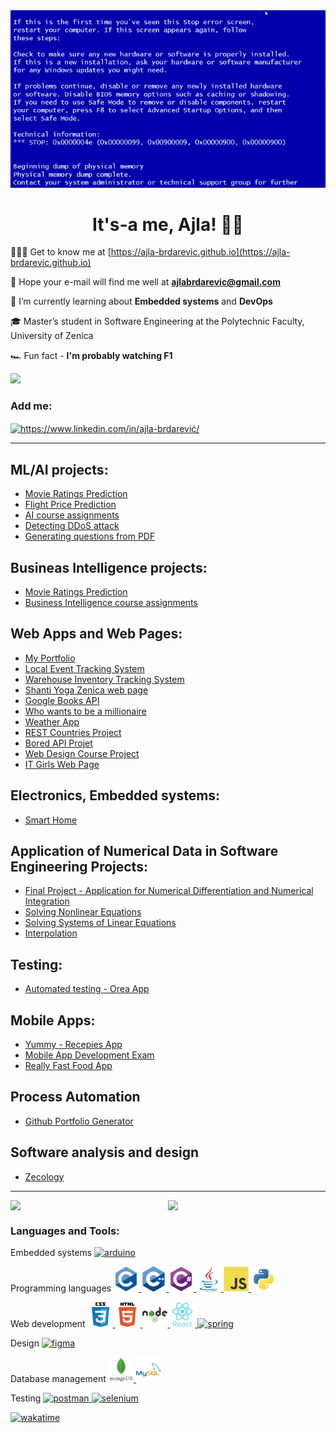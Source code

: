 <div align="center">
  <img src="https://github.com/ajla-brdarevic/ajla-brdarevic/blob/main/giphy.gif">
</div>

<div align="center">
  <h1>It's-a me, Ajla! 🐱‍💻</h1>
</div>

👩🏼‍💻 Get to know me at [https://ajla-brdarevic.github.io](https://ajla-brdarevic.github.io)

💬 Hope your e-mail will find me well at **ajlabrdarevic@gmail.com**

🤖 I’m currently learning about **Embedded systems** and **DevOps**

🎓 Master’s student in Software Engineering at the Polytechnic Faculty, University of Zenica

🏎️ Fun fact - **I'm probably watching F1**

![](https://komarev.com/ghpvc/?username=ajla-brdarevic&color=ff69b4)

<h3 align="left">Add me:</h3>
<p align="left">
<a href="https://www.linkedin.com/in/ajla-brdarević/" target="blank"><img align="center" src="https://raw.githubusercontent.com/rahuldkjain/github-profile-readme-generator/master/src/images/icons/Social/linked-in-alt.svg" alt="https://www.linkedin.com/in/ajla-brdarević/" height="30" width="40" /></a>
</p>

---
## ML/AI projects:
- [Movie Ratings Prediction](https://github.com/ajla-brdarevic/Projekat_PI_predvidjanje_ocjena_filma)
- [Flight Price Prediction](https://github.com/ajla-brdarevic/Predvidjanje-Cijena-Avio-Karata)
- [AI course assignments](https://github.com/ajla-brdarevic/zadace-iz-vjestcke-inteligencije)
- [Detecting DDoS attack](https://github.com/ajla-brdarevic/ddos_attack)
- [Generating questions from PDF](https://github.com/ajla-brdarevic/pdf_question_generator)

## Busineas Intelligence projects:
- [Movie Ratings Prediction](https://github.com/ajla-brdarevic/Projekat_PI_predvidjanje_ocjena_filma)
- [Business Intelligence course assignments](https://github.com/ajla-brdarevic/Poslovna-inteligencija)

## Web Apps and Web Pages:
- [My Portfolio](https://github.com/ajla-brdarevic/ajla-brdarevic.github.io)
- [Local Event Tracking System](https://github.com/ajla-brdarevic/dogadjaji_219)
- [Warehouse Inventory Tracking System](https://github.com/ajla-brdarevic/webzalihe_219)
- [Shanti Yoga Zenica web page](https://github.com/ajla-brdarevic/Shanti-yoga-zenica)
- [Google Books API](https://github.com/ajla-brdarevic/googlebooks)
- [Who wants to be a millionaire](https://github.com/ajla-brdarevic/who-wants-to-be-a-millionaire)
- [Weather App](https://github.com/ajla-brdarevic/weather-app)
- [REST Countries Project](https://github.com/ajla-brdarevic/restcountries)
- [Bored API Projet](https://github.com/ajla-brdarevic/bored-api)
- [Web Design Course Project](https://github.com/ajla-brdarevic/219_AJLA_BRDAREVIC_WEB_DIZAJN_SEMINARSKI_RAD)
- [IT Girls Web Page](https://github.com/ajla-brdarevic/IT-Girls-web-page)

## Electronics, Embedded systems:
- [Smart Home](https://github.com/ajla-brdarevic/Smart-Home)

## Application of Numerical Data in Software Engineering Projects:
- [Final Project - Application for Numerical Differentiation and Numerical Integration](https://github.com/ajla-brdarevic/numericke_aplikacija)
- [Solving Nonlinear Equations](https://github.com/ajla-brdarevic/Prva-zadaca-iz-PNMuSI-Ajla-Brdarevic)
- [Solving Systems of Linear Equations](https://github.com/ajla-brdarevic/Druga-zadaca-iz-PNMuSI-Ajla-Brdarevic)
- [Interpolation](https://github.com/ajla-brdarevic/Treca-zadaca-iz-PNMuSI-Ajla-Brdarevic/blob/master/Treca%20zadaca%20iz%20PNMuSI/main.cpp)

## Testing:
- [Automated testing - Orea App](https://github.com/ajla-brdarevic/Automatizacija-testnih-slucajeva---KKS)
  
## Mobile Apps:
- [Yummy - Recepies App](https://github.com/ajla-brdarevic/Yummy-RMA)
- [Mobile App Development Exam](https://github.com/ajla-brdarevic/ASAOsiguranje_ispit)
- [Really Fast Food App](https://github.com/ajla-brdarevic/ReallyFastFoodApp)
  
## Process Automation
- [Github Portfolio Generator](https://github.com/ajla-brdarevic/GitHub-Portfolio-Generator)

## Software analysis and design
- [Zecology](https://github.com/ajla-brdarevic/ZEcology)
---
  
<div align="center">
  <div style="display: flex;">
    <img src="https://github-readme-stats.vercel.app/api?username=ajla-brdarevic&show_icons=true&theme=material-palenight&rank_icon=github" width="400" />
    <img src="https://github-readme-stats.vercel.app/api/top-langs/?username=ajla-brdarevic&layout=compact&theme=material-palenight&card_width=400" width="400" />
  </div>
</div>

<h3 align="left">Languages and Tools:</h3>
<p align="left">Embedded systems <a href="https://www.arduino.cc/" target="_blank" rel="noreferrer"> <img src="https://cdn.worldvectorlogo.com/logos/arduino-1.svg" alt="arduino" width="40" height="40"/></a></p>
<p align="left">Programming languages <a href="https://www.cprogramming.com/" target="_blank" rel="noreferrer"> <img src="https://raw.githubusercontent.com/devicons/devicon/master/icons/c/c-original.svg" alt="c" width="40" height="40"/> </a> 
<a href="https://www.w3schools.com/cpp/" target="_blank" rel="noreferrer"> <img src="https://raw.githubusercontent.com/devicons/devicon/master/icons/cplusplus/cplusplus-original.svg" alt="cplusplus" width="40" height="40"/> </a> 
<a href="https://www.w3schools.com/cs/" target="_blank" rel="noreferrer"> <img src="https://raw.githubusercontent.com/devicons/devicon/master/icons/csharp/csharp-original.svg" alt="csharp" width="40" height="40"/> </a> 
<a href="https://www.java.com" target="_blank" rel="noreferrer"> <img src="https://raw.githubusercontent.com/devicons/devicon/master/icons/java/java-original.svg" alt="java" width="40" height="40"/> </a> 
<a href="https://developer.mozilla.org/en-US/docs/Web/JavaScript" target="_blank" rel="noreferrer"> <img src="https://raw.githubusercontent.com/devicons/devicon/master/icons/javascript/javascript-original.svg" alt="javascript" width="40" height="40"/> </a> 
<a href="https://www.python.org" target="_blank" rel="noreferrer"> <img src="https://raw.githubusercontent.com/devicons/devicon/master/icons/python/python-original.svg" alt="python" width="40" height="40"/> </a> </p>
<p align="left">Web development <a href="https://www.w3schools.com/css/" target="_blank" rel="noreferrer"> <img src="https://raw.githubusercontent.com/devicons/devicon/master/icons/css3/css3-original-wordmark.svg" alt="css3" width="40" height="40"/> </a> 
<a href="https://www.w3.org/html/" target="_blank" rel="noreferrer"> <img src="https://raw.githubusercontent.com/devicons/devicon/master/icons/html5/html5-original-wordmark.svg" alt="html5" width="40" height="40"/> </a> 
<a href="https://nodejs.org" target="_blank" rel="noreferrer"> <img src="https://raw.githubusercontent.com/devicons/devicon/master/icons/nodejs/nodejs-original-wordmark.svg" alt="nodejs" width="40" height="40"/> </a> 
<a href="https://reactjs.org/" target="_blank" rel="noreferrer"> <img src="https://raw.githubusercontent.com/devicons/devicon/master/icons/react/react-original-wordmark.svg" alt="react" width="40" height="40"/> </a>
<a href="https://spring.io/" target="_blank" rel="noreferrer"> <img src="https://www.vectorlogo.zone/logos/springio/springio-icon.svg" alt="spring" width="40" height="40"/> </a> </p>
<p align="left">Design <a href="https://www.figma.com/" target="_blank" rel="noreferrer"> <img src="https://www.vectorlogo.zone/logos/figma/figma-icon.svg" alt="figma" width="40" height="40"/> </a> </p>
<p align="left">Database management <a href="https://www.mongodb.com/" target="_blank" rel="noreferrer"> <img src="https://raw.githubusercontent.com/devicons/devicon/master/icons/mongodb/mongodb-original-wordmark.svg" alt="mongodb" width="40" height="40"/> </a> 
<a href="https://www.mysql.com/" target="_blank" rel="noreferrer"> <img src="https://raw.githubusercontent.com/devicons/devicon/master/icons/mysql/mysql-original-wordmark.svg" alt="mysql" width="40" height="40"/> </a> </p>
<p align="left">Testing <a href="https://postman.com" target="_blank" rel="noreferrer"> <img src="https://www.vectorlogo.zone/logos/getpostman/getpostman-icon.svg" alt="postman" width="40" height="40"/> </a> 
<a href="https://www.selenium.dev" target="_blank" rel="noreferrer"> <img src="https://raw.githubusercontent.com/detain/svg-logos/780f25886640cef088af994181646db2f6b1a3f8/svg/selenium-logo.svg" alt="selenium" width="40" height="40"/> </a></p>

[![wakatime](https://wakatime.com/badge/user/7c6b7843-fcf4-4ea0-b5e2-7d5355cfeee9.svg)](https://wakatime.com/@7c6b7843-fcf4-4ea0-b5e2-7d5355cfeee9)
